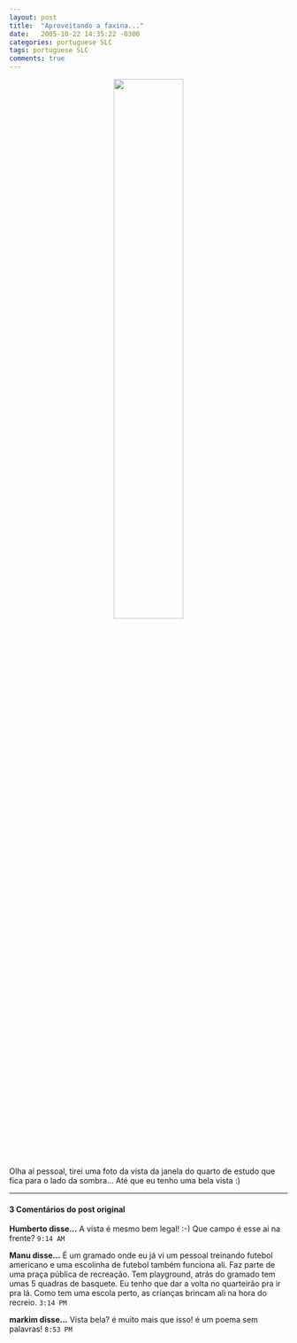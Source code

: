 ```yaml
---
layout: post
title:  "Aproveitando a faxina..."
date:   2005-10-22 14:35:22 -0300
categories: portuguese SLC
tags: portuguese SLC
comments: true
---
```


<center><img class="post-image" src="/blog/images/vista_do_ape.jpg" width="50%"></center>

Olha aí pessoal, tirei uma foto da vista da janela do quarto de estudo que fica para o lado da sombra... Até que eu tenho uma bela vista :)

---

#### 3 Comentários do post original
**Humberto disse...**
A vista é mesmo bem legal! :-) Que campo é esse aí na frente? `9:14 AM`  

**Manu disse...**
É um gramado onde eu já vi um pessoal treinando futebol americano e uma escolinha de futebol também funciona ali. Faz parte de uma praça pública de recreação. Tem playground, atrás do gramado tem umas 5 quadras de basquete. Eu tenho que dar a volta no quarteirão pra ir pra lá. Como tem uma escola perto, as crianças brincam ali na hora do recreio. `3:14 PM`  

**markim disse...**
Vista bela? é muito mais que isso! é um poema sem palavras!  `8:53 PM`  
